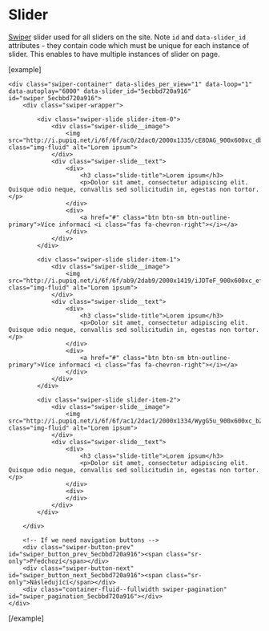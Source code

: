 Slider
======

[Swiper](https://swiperjs.com/) slider used for all sliders on the site. Note <code>id</code> and <code>data-slider_id</code> attributes - they contain code which must be unique for each instance of slider. This enables to have multiple instances of slider on page.
		

[example]
	
<section class="section--slider">

	<div class="swiper-container" data-slides_per_view="1" data-loop="1" data-autoplay="6000" data-slider_id="5ecbbd720a916" id="swiper_5ecbbd720a916">
		<div class="swiper-wrapper">

			<div class="swiper-slide slider-item-0">
				<div class="swiper-slide__image">
					<img src="http://i.pupiq.net/i/6f/6f/ac0/2dac0/2000x1335/cE8OAG_900x600xc_db480678eed2b0d9.jpg" class="img-fluid" alt="Lorem ipsum">
				</div>
				<div class="swiper-slide__text">
					<div>
						<h3 class="slide-title">Lorem ipsum</h3>
						<p>Dolor sit amet, consectetur adipiscing elit. Quisque odio neque, convallis sed sollicitudin in, egestas non tortor.</p>
					</div>
					<div>
						<a href="#" class="btn btn-sm btn-outline-primary">Více informací <i class="fas fa-chevron-right"></i></a>
					</div>
				</div>
			</div>
			
			<div class="swiper-slide slider-item-1">
				<div class="swiper-slide__image">
					<img src="http://i.pupiq.net/i/6f/6f/ab9/2dab9/2000x1419/iJDTeF_900x600xc_ef81597cc19682c7.jpg" class="img-fluid" alt="Lorem ipsum">
				</div>
				<div class="swiper-slide__text">
					<div>
						<h3 class="slide-title">Lorem ipsum</h3>
						<p>Dolor sit amet, consectetur adipiscing elit. Quisque odio neque, convallis sed sollicitudin in, egestas non tortor.</p>
					</div>
					<div>
						<a href="#" class="btn btn-sm btn-outline-primary">Více informací <i class="fas fa-chevron-right"></i></a>
					</div>
				</div>
			</div>
			
			<div class="swiper-slide slider-item-2">
				<div class="swiper-slide__image">
					<img src="http://i.pupiq.net/i/6f/6f/ac1/2dac1/2000x1334/WygG5u_900x600xc_b28ee7797fd29766.jpg" class="img-fluid" alt="Lorem ipsum">
				</div>
				<div class="swiper-slide__text">
					<div>
						<h3 class="slide-title">Lorem ipsum</h3>
						<p>Dolor sit amet, consectetur adipiscing elit. Quisque odio neque, convallis sed sollicitudin in, egestas non tortor.</p>
					</div>
					<div>
					</div>
				</div>
			</div>

		</div>

		<!-- If we need navigation buttons -->
		<div class="swiper-button-prev" id="swiper_button_prev_5ecbbd720a916"><span class="sr-only">Předchozí</span></div>
		<div class="swiper-button-next" id="swiper_button_next_5ecbbd720a916"><span class="sr-only">Následující</span></div>
		<div class="container-fluid--fullwidth swiper-pagination" id="swiper_pagination_5ecbbd720a916"></div>
	</div>
	
</section>

[/example]
